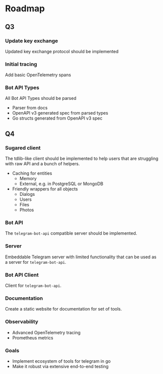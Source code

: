 # Roadmap

## Q3

### Update key exchange

Updated key exchange protocol should be implemented

### Initial tracing

Add basic OpenTelemetry spans

### Bot API Types

All Bot API Types should be parsed
* Parser from docs
* OpenAPI v3 generated spec from parsed types
* Go structs generated from OpenAPI v3 spec

## Q4

### Sugared client

The tdlib-like client should be implemented to help users that are struggling with
raw API and a bunch of helpers.
* Caching for entities
  * Memory
  * External, e.g. in PostgreSQL or MongoDB
* Friendly wrappers for all objects
  * Dialogs
  * Users
  * Files
  * Photos

### Bot API

The `telegram-bot-api` compatible server should be implemented.

### Server

Embeddable Telegram server with limited functionality that can be used as a
server for `telegram-bot-api`.

### Bot API Client

Client for `telegram-bot-api`.

### Documentation
Create a static website for documentation for set of tools.

### Observability
* Advanced OpenTelemetry tracing
* Prometheus metrics

### Goals
* Implement ecosystem of tools for telegram in go
* Make it robust via extensive end-to-end testing
